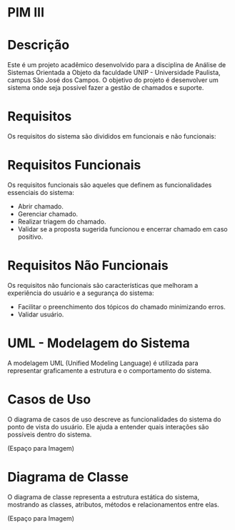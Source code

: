 # PIM III
# Descrição

Este é um projeto acadêmico desenvolvido para a disciplina de Análise de Sistemas Orientada a Objeto da faculdade UNIP - Universidade Paulista, campus São José dos Campos. O objetivo do projeto é desenvolver um sistema onde seja possivel fazer a gestão de chamados e suporte.


# Requisitos

Os requisitos do sistema são divididos em funcionais e não funcionais:

# Requisitos Funcionais

Os requisitos funcionais são aqueles que definem as funcionalidades essenciais do sistema:

- Abrir chamado.
- Gerenciar chamado.
- Realizar triagem do chamado.
- Validar se a proposta sugerida funcionou e encerrar chamado em caso positivo.

# Requisitos Não Funcionais

Os requisitos não funcionais são características que melhoram a experiência do usuário e a segurança do sistema:

- Facilitar o preenchimento dos tópicos do chamado minimizando erros.
- Validar usuário.

# UML - Modelagem do Sistema

A modelagem UML (Unified Modeling Language) é utilizada para representar graficamente a estrutura e o comportamento do sistema.

# Casos de Uso

O diagrama de casos de uso descreve as funcionalidades do sistema do ponto de vista do usuário. Ele ajuda a entender quais interações são possíveis dentro do sistema.

(Espaço para Imagem)

# Diagrama de Classe

O diagrama de classe representa a estrutura estática do sistema, mostrando as classes, atributos, métodos e relacionamentos entre elas.

(Espaço para Imagem)

